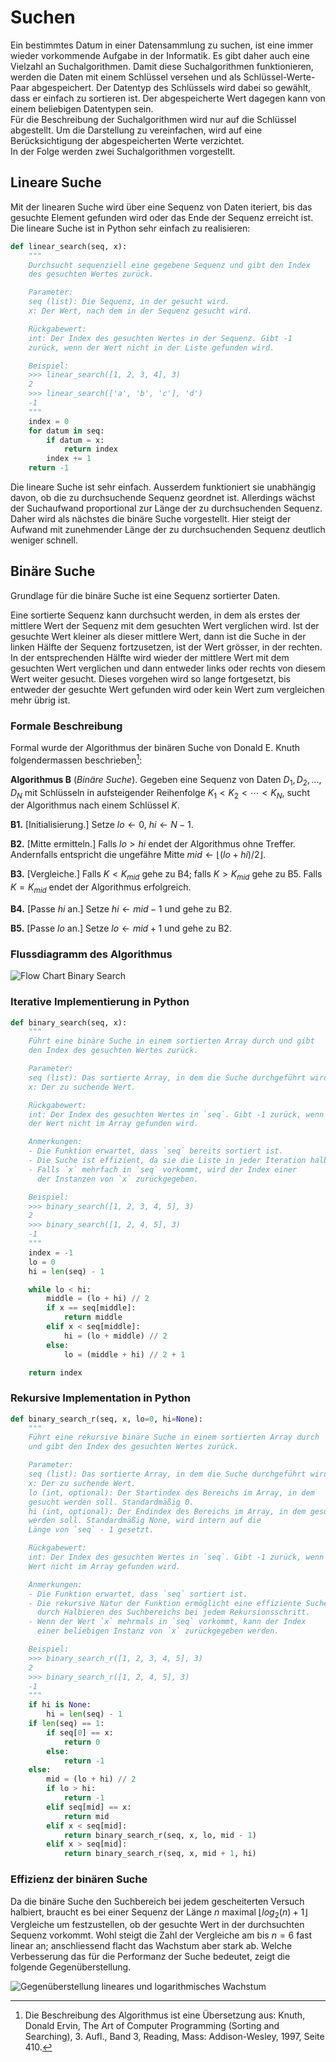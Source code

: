 # Suchen

Ein bestimmtes Datum in einer Datensammlung zu suchen, ist eine immer
wieder vorkommende Aufgabe in der Informatik. Es gibt daher auch eine
Vielzahl an Suchalgorithmen.
Damit diese Suchalgorithmen funktionieren, werden die Daten mit einem
Schlüssel versehen und als Schlüssel-Werte-Paar abgespeichert. Der
Datentyp des Schlüssels wird dabei so gewählt, dass er einfach zu
sortieren ist. Der abgespeicherte Wert dagegen kann von einem beliebigen
Datentypen sein.  
Für die Beschreibung der Suchalgorithmen wird nur auf die Schlüssel
abgestellt. Um die Darstellung zu vereinfachen, wird auf eine
Berücksichtigung der abgespeicherten Werte verzichtet.  
In der Folge werden zwei Suchalgorithmen vorgestellt.
 
## Lineare Suche

Mit der linearen Suche wird über eine Sequenz von Daten iteriert, bis
das gesuchte Element gefunden wird oder das Ende der Sequenz erreicht
ist. Die lineare Suche ist in Python sehr einfach zu realisieren:

```Python
def linear_search(seq, x):
    """
    Durchsucht sequenziell eine gegebene Sequenz und gibt den Index
    des gesuchten Wertes zurück.

    Parameter:
    seq (list): Die Sequenz, in der gesucht wird.
    x: Der Wert, nach dem in der Sequenz gesucht wird.

    Rückgabewert:
    int: Der Index des gesuchten Wertes in der Sequenz. Gibt -1 
    zurück, wenn der Wert nicht in der Liste gefunden wird.

    Beispiel:
    >>> linear_search([1, 2, 3, 4], 3)
    2
    >>> linear_search(['a', 'b', 'c'], 'd')
    -1
    """
    index = 0
    for datum in seq:
        if datum = x:
            return index
        index += 1
    return -1
```

Die lineare Suche ist sehr einfach. Ausserdem funktioniert sie
unabhängig davon, ob die zu durchsuchende Sequenz geordnet ist.
Allerdings wächst der Suchaufwand
proportional zur Länge der zu durchsuchenden Sequenz. Daher wird als
nächstes die binäre Suche vorgestellt. Hier steigt der Aufwand mit
zunehmender Länge der zu durchsuchenden Sequenz deutlich weniger
schnell. 

## Binäre Suche

Grundlage für die binäre Suche ist eine Sequenz sortierter Daten.

Eine sortierte Sequenz kann durchsucht werden, in dem als erstes der
mittlere Wert der Sequenz mit dem gesuchten Wert verglichen wird. Ist
der gesuchte Wert kleiner als dieser mittlere Wert, dann ist die Suche
in der linken Hälfte der Sequenz fortzusetzen, ist der Wert grösser, in
der rechten. In der entsprechenden Hälfte wird wieder der
mittlere Wert mit dem gesuchten Wert verglichen und dann entweder links
oder rechts von diesem Wert weiter gesucht. Dieses vorgehen wird so
lange fortgesetzt, bis entweder der gesuchte Wert gefunden wird oder
kein Wert zum vergleichen mehr übrig ist.

### Formale Beschreibung

Formal wurde der Algorithmus der binären Suche von Donald E. Knuth
folgendermassen beschrieben[^1]:

**Algorithmus B** (*Binäre Suche*). Gegeben eine Sequenz von
Daten $D_1, D_2, ..., D_N$ mit Schlüsseln in aufsteigender Reihenfolge
$K_1 < K_2 < \cdots < K_N$, sucht der Algorithmus nach einem Schlüssel
$K$. 

**B1.** [Initialisierung.] Setze $lo \leftarrow 0$, $hi \leftarrow N-1$.

**B2.** [Mitte ermitteln.] Falls $lo > hi$ endet der Algorithmus ohne
Treffer. Andernfalls entspricht die ungefähre Mitte $mid \leftarrow
\lfloor(lo + hi)/2\rfloor$.

**B3.** [Vergleiche.] Falls $K < K_{mid}$ gehe zu B4; falls $K> K_{mid}$
gehe zu B5. Falls $K=K_{mid}$ endet der Algorithmus erfolgreich.

**B4.** [Passe $hi$ an.] Setze $hi \leftarrow mid - 1$ und gehe zu B2.

**B5.** [Passe $lo$ an.] Setze $lo \leftarrow mid + 1$ und gehe zu B2.

### Flussdiagramm des Algorithmus

![Flow Chart Binary Search](./images/binary_search_flow_chart.svg)

### Iterative Implementierung in Python

```Python
def binary_search(seq, x):
    """
    Führt eine binäre Suche in einem sortierten Array durch und gibt 
    den Index des gesuchten Wertes zurück. 

    Parameter:
    seq (list): Das sortierte Array, in dem die Suche durchgeführt wird.
    x: Der zu suchende Wert.

    Rückgabewert:
    int: Der Index des gesuchten Wertes in `seq`. Gibt -1 zurück, wenn 
    der Wert nicht im Array gefunden wird.

    Anmerkungen:
    - Die Funktion erwartet, dass `seq` bereits sortiert ist.
    - Die Suche ist effizient, da sie die Liste in jeder Iteration halbiert.
    - Falls `x` mehrfach in `seq` vorkommt, wird der Index einer 
      der Instanzen von `x` zurückgegeben.

    Beispiel:
    >>> binary_search([1, 2, 3, 4, 5], 3)
    2
    >>> binary_search([1, 2, 4, 5], 3)
    -1
    """
    index = -1
    lo = 0
    hi = len(seq) - 1

    while lo < hi:
        middle = (lo + hi) // 2
        if x == seq[middle]:
            return middle
        elif x < seq[middle]:
            hi = (lo + middle) // 2
        else:
            lo = (middle + hi) // 2 + 1

    return index

```

### Rekursive Implementation in Python

```Python
def binary_search_r(seq, x, lo=0, hi=None):
    """
    Führt eine rekursive binäre Suche in einem sortierten Array durch 
    und gibt den Index des gesuchten Wertes zurück.

    Parameter:
    seq (list): Das sortierte Array, in dem die Suche durchgeführt wird.
    x: Der zu suchende Wert.
    lo (int, optional): Der Startindex des Bereichs im Array, in dem 
    gesucht werden soll. Standardmäßig 0.
    hi (int, optional): Der Endindex des Bereichs im Array, in dem gesucht 
    werden soll. Standardmäßig None, wird intern auf die 
    Länge von `seq` - 1 gesetzt.

    Rückgabewert:
    int: Der Index des gesuchten Wertes in `seq`. Gibt -1 zurück, wenn der 
    Wert nicht im Array gefunden wird.

    Anmerkungen:
    - Die Funktion erwartet, dass `seq` sortiert ist.
    - Die rekursive Natur der Funktion ermöglicht eine effiziente Suche 
      durch Halbieren des Suchbereichs bei jedem Rekursionsschritt.
    - Wenn der Wert `x` mehrmals in `seq` vorkommt, kann der Index 
      einer beliebigen Instanz von `x` zurückgegeben werden.

    Beispiel:
    >>> binary_search_r([1, 2, 3, 4, 5], 3)
    2
    >>> binary_search_r([1, 2, 4, 5], 3)
    -1
    """
    if hi is None:
        hi = len(seq) - 1
    if len(seq) == 1:
        if seq[0] == x:
            return 0
        else:
            return -1
    else:
        mid = (lo + hi) // 2
        if lo > hi:
            return -1
        elif seq[mid] == x:
            return mid
        elif x < seq[mid]:
            return binary_search_r(seq, x, lo, mid - 1)
        elif x > seq[mid]:
            return binary_search_r(seq, x, mid + 1, hi)

```

### Effizienz der binären Suche

Da die binäre Suche den Suchbereich bei jedem gescheiterten Versuch
halbiert, braucht es bei einer Sequenz der Länge $n$ maximal $\lfloor
log_2(n) + 1 \rfloor$ Vergleiche 
um festzustellen, ob der gesuchte Wert in der durchsuchten Sequenz
vorkommt. Wohl steigt die Zahl der Vergleiche am bis $n=6$ fast linear
an; anschliessend flacht das Wachstum aber stark ab. Welche Verbesserung
das für die Performanz der Suche bedeutet, 
zeigt die folgende Gegenüberstellung.

![Gegenüberstellung lineares und logarithmisches Wachstum](./images/lin_log.svg)

[^1]: Die Beschreibung des Algorithmus ist eine Übersetzung aus: Knuth,
    Donald Ervin, The Art of Computer Programming (Sorting and
    Searching), 3. Aufl., Band 3, Reading, Mass: Addison-Wesley, 1997,
    Seite 410.
